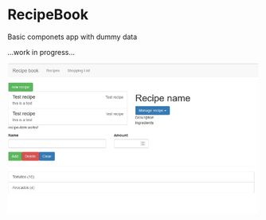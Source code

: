 # RecipeBook

Basic componets app with dummy data

...work in progress...

![App v1.0](recipe1.0.jpg)

